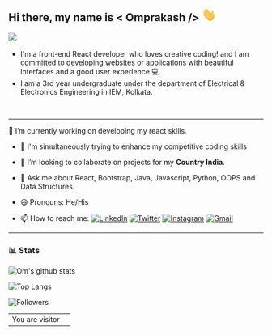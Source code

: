 ## Hi there, my name is < Omprakash /> <img src="https://github.com/ommiy2j/ommiy2j/blob/main/images/hi.gif" width="28px" alt="waving hand" />
<p align="left"> <img src="https://komarev.com/ghpvc/?username=ommiy2j&label=views&color=blue&style=plastic%22%20" /> </p>

* I'm a front-end React developer who loves creative coding! and I am committed to developing websites or applications with beautiful interfaces and a good user experience.‍💻
* I am a 3rd year undergraduate under the department of Electrical & Electronics Engineering in IEM, Kolkata.
<br />

***
🔭 I’m currently working on developing my react skills.

-  🌱 I'm simultaneously trying to enhance my competitive coding skills

-  👯 I’m looking to collaborate on projects for my **Country India**.

-  💬 Ask me about React, Bootstrap, Java, Javascript, Python, OOPS and Data Structures.

-  😄 Pronouns: He/His

-  📫 How to reach me:
[![LinkedIn](https://img.shields.io/badge/-Omprakash-2867B2?style=flat&logo=Linkedin&logoColor=white)](https://www.linkedin.com/in/omprakash-kumar-0237161b0/)
[![Twitter](https://img.shields.io/badge/__Om__-1da1f2?style=flat&logo=Twitter&logoColor=white)](https://twitter.com/Ompraka55399766)
[![Instagram](https://img.shields.io/badge/__om.prakash__-833ab4?style=flat&logo=Instagram&logoColor=white)](https://www.instagram.com/__om.prakash__/)
[![Gmail](https://img.shields.io/badge/-Omprakash-DB4437?style=flat&logo=Gmail&logoColor=white)](mailto:ommiy2j@gmail.com)


***
### 📊 Stats
![Om's github stats](https://github-readme-stats.vercel.app/api?username=ommiy2j&show_icons=true&theme=radical) 

![Top Langs](https://github-readme-stats.vercel.app/api/top-langs/?username=ommiy2j&layout=compact&title_color=19F9D8&icon_color=19F9D8&bg_color=002B36&text_color=FFFFFF)

![Followers](https://img.shields.io/github/followers/ommiy2j?style=flat-square&color=d680ff&labelColor=80b1ff)



<table>
  <tr>
    <td>You are visitor</td>
    <td><img src="https://profile-counter.glitch.me/ommiy2j/count.svg" alt="" /></td>
  </tr>
</table>
